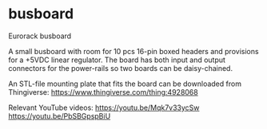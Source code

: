 # busboard
Eurorack busboard

A small busboard with room for 10 pcs 16-pin boxed headers and provisions for a +5VDC linear regulator. 
The board has both input and output connectors for the power-rails so two boards can be daisy-chained.

An STL-file mounting plate that fits the board can be downloaded from Thingiverse:
https://www.thingiverse.com/thing:4928068

Relevant YouTube videos:
https://youtu.be/Mqk7v33ycSw
https://youtu.be/PbSBGpspBiU

